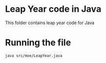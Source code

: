 # Leap Year code in Java

This folder contains leap year code for Java

# Running the file

```java src/moe/LeapYear.java```
